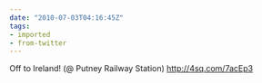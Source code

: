 ```yaml
---
date: "2010-07-03T04:16:45Z"
tags:
- imported
- from-twitter
---
```

Off to Ireland\! \(@ Putney Railway Station\) http://4sq.com/7acEp3
